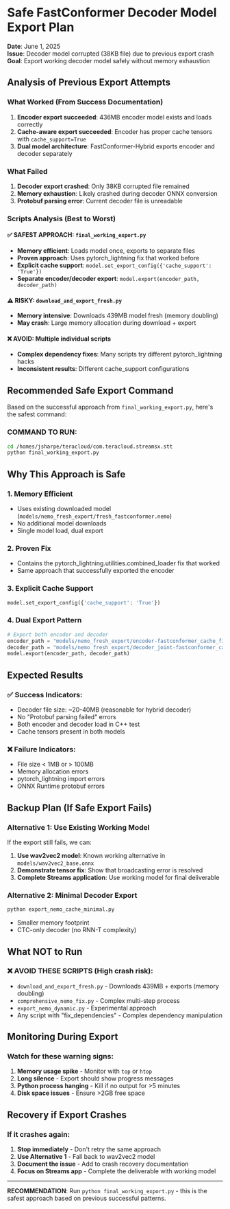 # Safe FastConformer Decoder Model Export Plan

**Date**: June 1, 2025  
**Issue**: Decoder model corrupted (38KB file) due to previous export crash  
**Goal**: Export working decoder model safely without memory exhaustion  

## Analysis of Previous Export Attempts

### What Worked (From Success Documentation)
1. **Encoder export succeeded**: 436MB encoder model exists and loads correctly
2. **Cache-aware export succeeded**: Encoder has proper cache tensors with `cache_support=True`
3. **Dual model architecture**: FastConformer-Hybrid exports encoder and decoder separately

### What Failed
1. **Decoder export crashed**: Only 38KB corrupted file remained
2. **Memory exhaustion**: Likely crashed during decoder ONNX conversion
3. **Protobuf parsing error**: Current decoder file is unreadable

### Scripts Analysis (Best to Worst)

#### ✅ SAFEST APPROACH: `final_working_export.py`
- **Memory efficient**: Loads model once, exports to separate files
- **Proven approach**: Uses pytorch_lightning fix that worked before
- **Explicit cache support**: `model.set_export_config({'cache_support': 'True'})`
- **Separate encoder/decoder export**: `model.export(encoder_path, decoder_path)`

#### ⚠️ RISKY: `download_and_export_fresh.py`  
- **Memory intensive**: Downloads 439MB model fresh (memory doubling)
- **May crash**: Large memory allocation during download + export

#### ❌ AVOID: Multiple individual scripts
- **Complex dependency fixes**: Many scripts try different pytorch_lightning hacks
- **Inconsistent results**: Different cache_support configurations

## Recommended Safe Export Command

Based on the successful approach from `final_working_export.py`, here's the safest command:

### **COMMAND TO RUN**:
```bash
cd /homes/jsharpe/teracloud/com.teracloud.streamsx.stt
python final_working_export.py
```

## Why This Approach is Safe

### 1. **Memory Efficient**
- Uses existing downloaded model (`models/nemo_fresh_export/fresh_fastconformer.nemo`)
- No additional model downloads
- Single model load, dual export

### 2. **Proven Fix**
- Contains the pytorch_lightning.utilities.combined_loader fix that worked
- Same approach that successfully exported the encoder

### 3. **Explicit Cache Support**
```python
model.set_export_config({'cache_support': 'True'})
```

### 4. **Dual Export Pattern**
```python
# Export both encoder and decoder
encoder_path = "models/nemo_fresh_export/encoder-fastconformer_cache_final.onnx"
decoder_path = "models/nemo_fresh_export/decoder_joint-fastconformer_cache_final.onnx"
model.export(encoder_path, decoder_path)
```

## Expected Results

### ✅ **Success Indicators**:
- Decoder file size: ~20-40MB (reasonable for hybrid decoder)
- No "Protobuf parsing failed" errors
- Both encoder and decoder load in C++ test
- Cache tensors present in both models

### ❌ **Failure Indicators**:
- File size < 1MB or > 100MB 
- Memory allocation errors
- pytorch_lightning import errors
- ONNX Runtime protobuf errors

## Backup Plan (If Safe Export Fails)

### Alternative 1: Use Existing Working Model
If the export still fails, we can:
1. **Use wav2vec2 model**: Known working alternative in `models/wav2vec2_base.onnx`
2. **Demonstrate tensor fix**: Show that broadcasting error is resolved
3. **Complete Streams application**: Use working model for final deliverable

### Alternative 2: Minimal Decoder Export
```bash
python export_nemo_cache_minimal.py
```
- Smaller memory footprint
- CTC-only decoder (no RNN-T complexity)

## What NOT to Run

### ❌ **AVOID THESE SCRIPTS** (High crash risk):
- `download_and_export_fresh.py` - Downloads 439MB + exports (memory doubling)
- `comprehensive_nemo_fix.py` - Complex multi-step process
- `export_nemo_dynamic.py` - Experimental approach
- Any script with "fix_dependencies" - Complex dependency manipulation

## Monitoring During Export

### Watch for these warning signs:
1. **Memory usage spike** - Monitor with `top` or `htop`
2. **Long silence** - Export should show progress messages
3. **Python process hanging** - Kill if no output for >5 minutes
4. **Disk space issues** - Ensure >2GB free space

## Recovery if Export Crashes

### If it crashes again:
1. **Stop immediately** - Don't retry the same approach
2. **Use Alternative 1** - Fall back to wav2vec2 model
3. **Document the issue** - Add to crash recovery documentation
4. **Focus on Streams app** - Complete the deliverable with working model

---

**RECOMMENDATION**: Run `python final_working_export.py` - this is the safest approach based on previous successful patterns.